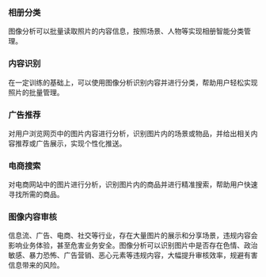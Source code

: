 ### 相册分类
图像分析可以批量读取照片的内容信息，按照场景、人物等实现相册智能分类管理。

### 内容识别
在一定训练的基础上，可以使用图像分析识别内容并进行分类，帮助用户轻松实现照片的批量管理。

### 广告推荐
对用户浏览网页中的图片内容进行分析，识别图片内的场景或物品，并给出相关内容推荐或广告展示，实现个性化推送。

### 电商搜索
对电商网站中的图片进行分析，识别图片内的商品并进行精准搜索，帮助用户快速寻找所需的商品。

### 图像内容审核
信息流、广告、电商、社交等行业，存在大量图片的展示和分享场景，违规内容会影响业务体验，甚至危害业务安全。图像分析可以识别图片中是否存在色情、政治敏感、暴力恐怖、广告营销、恶心元素等违规内容，大幅提升审核效率，规避有害信息带来的风险。

